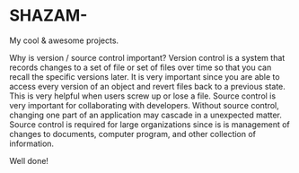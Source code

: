 # SHAZAM-
My cool &amp; awesome projects. 

Why is version / source control important?
Version control is a system that records changes to a set of file or set of files over time so that you can recall the specific versions later. It is very important since you are able to access every version of an object and revert files back to a previous state. This is very helpful when users screw up or lose a file.  Source control is very important for collaborating with developers. Without source control, changing one part of an application may cascade in a unexpected matter. Source control is required for large organizations since is is management of changes to documents, computer program, and other collection of information.


Well done!
